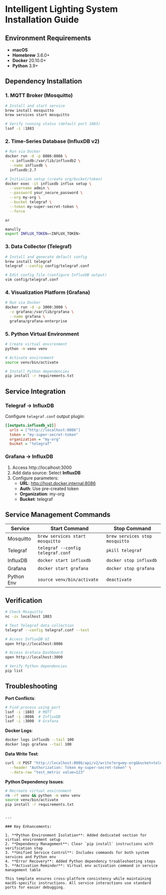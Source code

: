 # Intelligent Lighting System Installation Guide

## Environment Requirements

- **macOS**
- **Homebrew** 3.6.0+
- **Docker** 20.10.0+
- **Python** 3.9+

## Dependency Installation

### 1. MQTT Broker (Mosquitto)

```bash
# Install and start service
brew install mosquitto
brew services start mosquitto

# Verify running status (default port 1883)
lsof -i :1883
```

### 2. Time-Series Database (InfluxDB v2)

```bash
# Run via Docker
docker run -d -p 8086:8086 \
  -v influxdb:/var/lib/influxdb2 \
  --name influxdb \
  influxdb:2.7

# Initialize setup (create org/bucket/token)
docker exec -it influxdb influx setup \
  --username admin \
  --password your_secure_password \
  --org my-org \
  --bucket telegraf \
  --token my-super-secret-token \
  --force

or

manully
export INFLUX_TOKEN=<INFLUX_TOKEN>
```

### 3. Data Collector (Telegraf)

```bash
# Install and generate default config
brew install telegraf
telegraf --config config/telegraf.conf

# Edit config file (configure InfluxDB output)
vim config/telegraf.conf
```

### 4. Visualization Platform (Grafana)

```bash
# Run via Docker
docker run -d -p 3000:3000 \
  -v grafana:/var/lib/grafana \
  --name grafana \
  grafana/grafana-enterprise
```

### 5. Python Virtual Environment

```bash
# Create virtual environment
python -m venv venv

# Activate environment
source venv/bin/activate

# Install Python dependencies
pip install -r requirements.txt
```

## Service Integration

### Telegraf → InfluxDB

Configure `telegraf.conf` output plugin:

```ini
[[outputs.influxdb_v2]]
  urls = ["http://localhost:8086"]
  token = "my-super-secret-token"
  organization = "my-org"
  bucket = "telegraf"
```

### Grafana → InfluxDB

1. Access http://localhost:3000
2. Add data source: Select **InfluxDB**
3. Configure parameters:
   - **URL**: http://host.docker.internal:8086
   - **Auth**: Use pre-created token
   - **Organization**: my-org
   - **Bucket**: telegraf

## Service Management Commands

| Service    | Start Command                     | Stop Command                   |
| ---------- | --------------------------------- | ------------------------------ |
| Mosquitto  | `brew services start mosquitto`   | `brew services stop mosquitto` |
| Telegraf   | `telegraf --config telegraf.conf` | `pkill telegraf`               |
| InfluxDB   | `docker start influxdb`           | `docker stop influxdb`         |
| Grafana    | `docker start grafana`            | `docker stop grafana`          |
| Python Env | `source venv/bin/activate`        | `deactivate`                   |

## Verification

```bash
# Check Mosquitto
nc -zv localhost 1883

# Test Telegraf data collection
telegraf --config telegraf.conf --test

# Access InfluxDB UI
open http://localhost:8086

# Access Grafana Dashboard
open http://localhost:3000

# Verify Python dependencies
pip list
```

## Troubleshooting

**Port Conflicts**:

```bash
# Find process using port
lsof -i :1883  # MQTT
lsof -i :8086  # InfluxDB
lsof -i :3000  # Grafana
```

**Docker Logs**:

```bash
docker logs influxdb --tail 100
docker logs grafana --tail 100
```

**Data Write Test**:

```bash
curl -X POST "http://localhost:8086/api/v2/write?org=my-org&bucket=telegraf" \
  --header "Authorization: Token my-super-secret-token" \
  --data-raw "test_metric value=123"
```

**Python Dependency Issues**:

```bash
# Recreate virtual environment
rm -rf venv && python -m venv venv
source venv/bin/activate
pip install -r requirements.txt
```

```

---

### Key Enhancements:

1. **Python Environment Isolation**: Added dedicated section for virtual environment setup
2. **Dependency Management**: Clear `pip install` instructions with verification step
3. **Unified Service Control**: Includes commands for both system services and Python env
4. **Error Recovery**: Added Python dependency troubleshooting steps
5. **Activation Reminder**: Virtual env activation command in service management table

This template ensures cross-platform consistency while maintaining macOS-specific instructions. All service interactions use standard ports for easier debugging.
```
